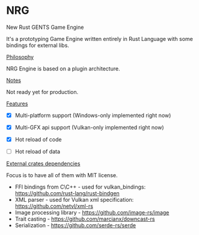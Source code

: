 # NRG

New Rust GENTS Game Engine


It's a prototyping Game Engine written entirely in Rust Language with some bindings for external libs.


[Philosophy](#philosopy)

NRG Engine is based on a plugin architecture.



[Notes](#notes)

Not ready yet for production.



[Features](#features)

- [x] Multi-platform support (Windows-only implemented right now)
- [x] Multi-GFX api support (Vulkan-only implemented right now)
- [x] Hot reload of code
- [ ] Hot reload of data



[External crates dependencies](#dependencies)

Focus is to have all of them with MIT license.

- FFI bindings from C\C++ - used for vulkan_bindings: https://github.com/rust-lang/rust-bindgen
- XML parser - used for Vulkan xml specification: https://github.com/netvl/xml-rs 
- Image processing library - https://github.com/image-rs/image
- Trait casting - https://github.com/marcianx/downcast-rs
- Serialization - https://github.com/serde-rs/serde


